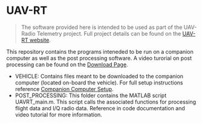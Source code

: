 # UAV-RT

>The software provided here is intended to be used as part of the UAV-Radio Telemetry project. Full project details can be found on the [UAV-RT website](https://www2.nau.edu/uavrt-p/).

This repository contains the programs inteneded to be run on a companion computer as well as the post processing software. A video turorial on post processing can be found on the  [Download Page](https://www2.nau.edu/uavrt-p/index.php/downloads/#code).

- VEHICLE: Contains files meant to be downloaded to the companion computer (located on-board the vehicle). For full setup instructions reference [Companion Computer Setup](https://www2.nau.edu/uavrt-p/index.php/docs/radiotelem/companion-computer/).
- POST_PROCESSING: This folder contains the MATLAB script UAVRT_main.m. This script calls the associated functions for processing flight data and I/Q radio data. Reference in code documentation and video tutorial for more information.
